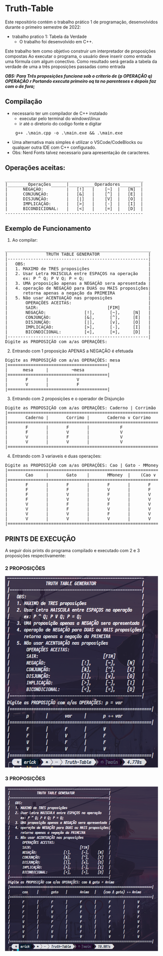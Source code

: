 # Truth-Table
Este repositório contém o trabalho prático 1 de programação, desenvolvidos durante o primeiro semestre de 2022:
- trabalho pratico 1: Tabela da Verdade 
    - O trabalho foi desenvolvido em C++.

Este trabalho tem como objetivo construir um interpretador de proposições compostas
Ao executar o programa, o usuário deve inserir como entrada uma fórmula com algum conectivo. Como resultado será gerada a tabela da verdade de uma a três proposições passadas como entrada

___OBS: 
Para Três proposições funciona sob o criterio de (p OPERAÇÃO q) OPERAÇÃO r 
Portando executa primeiro oq ta no parenteses e depois faz com o de fora;___

## Compilação
- necessario ter um compilador de C++ instalado
    - executar pelo terminal do windows\linux 
    - ir até o diretorio do codigo fonte e digitar
<pre>
    g++ .\main.cpp -o .\main.exe && .\main.exe
</pre>
- Uma alternativa mais simples é utilizar o VSCode/CodeBlocks ou qualquer outra IDE com C++ configurado. 
- Obs: Nerd Fonts talvez necessario para apresentação de caracteres.

## Operações aceitas:
<pre>
______________________________________________________
|________Operações______|__________Operadores________|
|      NEGAÇÃO:         |   [!]   |    [~]  |   [N]  | 
|      CONJUNÇÃO:       |   [&]   |    [^]  |   [E]  | 
|      DISJUNÇÃO:       |   [|]   |    [V]  |   [O]  | 
|      IMPLICAÇÃO:      |   [>]   |    [-]  |   [I]  | 
|      BICONDICIONAL:   |   [<]   |    [=]  |   [D]  |
------------------------------------------------------
</pre>

## Exemplo de Funcionamento
1. Ao compilar:
<pre>
_________________________________________________________
|               TRUTH TABLE GENERATOR                   |
|-------------------------------------------------------|
|   OBS:                                                |
|   1. MAXIMO de TRES proposições                       |
|   2. Usar Letra MAISCULA entre ESPAÇOS na operação    |
|      ex: P ^ Q; P V Q; P = Q;                         |
|   3. UMA proposição apenas a NEGAÇÃO sera apresentada |
|   4. operação de NEGAÇÃO para DUAS ou MAIS proposições|
|      retorna apenas a negação da PRIMEIRA             |
|   5. Não usar ACENTUAÇÃO nas proposições              |
|       OPERAÇÕES ACEITAS:                              |
|       SAIR:                           [FIM]           |
|       NEGAÇÃO:               [!],      [~],     [N]   |
|       CONJUNÇÃO:             [&],      [^],     [E]   |
|       DISJUNÇÃO:             [|],      [v],     [O]   |
|       IMPLICAÇÃO:            [>],      [-],     [I]   |
|       BICONDICIONAL:         [<],      [=],     [D]   |
|-------------------------------------------------------|
Digite as PROPOSIÇÃO com a/as OPERAÇÕES:
</pre>
2. Entrando com 1 proposição APENAS a NEGAÇÃO é efetuada
<pre>
Digite as PROPOSIÇÃO com a/as OPERAÇÕES: mesa
|=======================================|
|      mesa     |         ¬mesa
|=======================================|
|       F       |           V
|       V       |           F
|=======================================|
</pre>
3. Entrando com 2 proposições e o operador de Disjunção
<pre>
Digite as PROPOSIÇÃO com a/as OPERAÇÕES: Caderno | Corrimão
|===========================================================|
|       Caderno |       Corrimo |       Caderno ∨ Corrimo
|===========================================================|
|       F       |       F       |            F
|       F       |       V       |            V
|       V       |       F       |            V
|       V       |       V       |            V
|===========================================================|
</pre>

4. Entrando com 3 variaveis e duas operações:
<pre>
Digite as PROPOSIÇÃO com a/as OPERAÇÕES: Cao | Gato - MMoney
|===============================================================================|
|       Cao     |       Gato    |       MMoney  |    (Cao ∨ Gato) ➔  MMoney
|===============================================================================|
|       F       |       F       |       F       |       F       |       V
|       F       |       F       |       V       |       F       |       V
|       F       |       V       |       F       |       V       |       F
|       F       |       V       |       V       |       V       |       V
|       V       |       F       |       F       |       V       |       F
|       V       |       F       |       V       |       V       |       V
|       V       |       V       |       F       |       V       |       F
|       V       |       V       |       V       |       V       |       V
|===============================================================================|
</pre>

## PRINTS DE EXECUÇÃO 
A seguir dois prints do programa compilado e executado com 2 e 3 proposições respectivamente:

### 2 PROPOSIÇÕES
<img src = "https://github.com/eriklemy/Truth-Table/blob/main/prints/print_Execucao_2variaveis.png?raw=true">

### 3 PROPOSIÇÕES
<img src = "https://github.com/eriklemy/Truth-Table/blob/main/prints/print_Execucao_3variaveis.png?raw=true">

